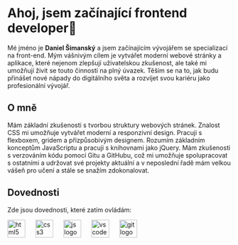 <h1 align="left">Ahoj, jsem začínající frontend developer👋</h1>

<p align="left">Mé jméno je <strong>Daniel Šimanský</strong> a jsem začínajícím vývojářem se specializací na front-end. Mým vášnivým cílem je vytvářet moderní webové stránky a aplikace, které nejenom zlepšují uživatelskou zkušenost, ale také mi umožňují živit se touto činností na plný úvazek. Těším se na to, jak budu přinášet nové nápady do digitálního světa a rozvíjet svou kariéru jako profesionální vývojář.</p>

<h2 align="left">O mně</h2>

<p align="left">Mám základní zkušenosti s tvorbou struktury webových stránek. Znalost CSS mi umožňuje vytvářet moderní a responzivní design. Pracuji s flexboxem, gridem a přizpůsobivým designem. Rozumím základním konceptům JavaScriptu a pracuji s knihovnami jako jQuery. Mám zkušenosti s verzováním kódu pomocí Gitu a GitHubu, což mi umožňuje spolupracovat s ostatními a udržovat své projekty aktuální a v neposlední řadě mám velkou vášeň pro učení a stále se snažím zdokonalovat.</p>

<h2 align="left">Dovednosti</h2>

<p align="left">Zde jsou dovednosti, které zatím ovládám:</p>

<div align="left">
  <img src="https://skillicons.dev/icons?i=html" height="40" alt="html5 logo"/>
  <img width="15"/>
  <img src="https://skillicons.dev/icons?i=css" height="40" alt="css3 logo"/>
  <img width="15"/>
  <img src="https://skillicons.dev/icons?i=js" height="40" alt="js logo"/>
  <img width="15"/>
  <img src="https://skillicons.dev/icons?i=vscode" height="40" alt="vscode logo"/>
  <img width="15"/>
  <img src="https://skillicons.dev/icons?i=git" height="40" alt="git logo"/>
  <img width="15"/>
</div>

